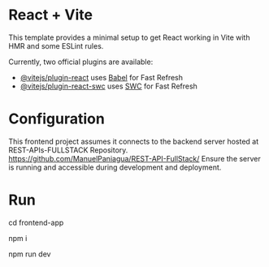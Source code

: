 # React + Vite

This template provides a minimal setup to get React working in Vite with HMR and some ESLint rules.

Currently, two official plugins are available:

- [@vitejs/plugin-react](https://github.com/vitejs/vite-plugin-react/blob/main/packages/plugin-react/README.md) uses [Babel](https://babeljs.io/) for Fast Refresh
- [@vitejs/plugin-react-swc](https://github.com/vitejs/vite-plugin-react-swc) uses [SWC](https://swc.rs/) for Fast Refresh
 
 # Configuration

 This frontend project assumes it connects to the backend server hosted at REST-APIs-FULLSTACK Repository. https://github.com/ManuelPaniagua/REST-API-FullStack/ Ensure the server is running and accessible during development and deployment.

 # Run
 cd frontend-app

 npm i
 
 npm run dev
